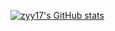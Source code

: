 [![zyy17's GitHub stats](https://github-readme-stats.vercel.app/api?username=zyy17&show_icons=true&theme=moltack&count_private=true)](https://github.com/anuraghazra/github-readme-stats)